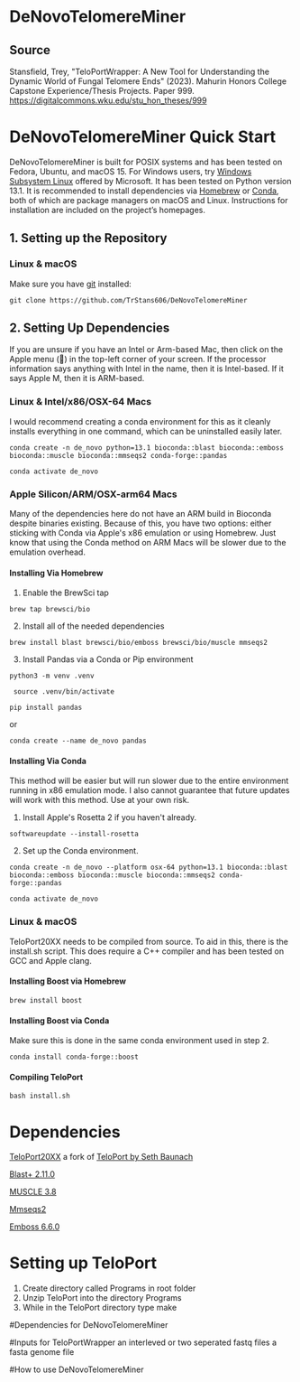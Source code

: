 # DeNovoTelomereMiner

## Source

Stansfield, Trey, "TeloPortWrapper: A New Tool for Understanding the Dynamic World of Fungal Telomere Ends" (2023). Mahurin Honors College Capstone Experience/Thesis Projects. Paper 999.
https://digitalcommons.wku.edu/stu_hon_theses/999

# DeNovoTelomereMiner Quick Start

DeNovoTelomereMiner is built for POSIX systems and has been tested on Fedora, Ubuntu, and macOS 15. For Windows users, try [Windows Subsystem Linux](https://learn.microsoft.com/en-us/windows/wsl/install) offered by Microsoft. It has been tested on Python version 13.1. It is recommended to install dependencies via [Homebrew](https://brew.sh/) or [Conda](https://docs.anaconda.com/miniconda/install/), both of which are package managers on macOS and Linux. Instructions for installation are included on the project’s homepages.

## 1. Setting up the Repository
### Linux & macOS
Make sure you have [git](https://git-scm.com/) installed:

```git clone https://github.com/TrStans606/DeNovoTelomereMiner```

## 2. Setting Up Dependencies

If you are unsure if you have an Intel or Arm-based Mac, then click on the Apple menu () in the top-left corner of your screen. If the processor information says anything with Intel in the name, then it is Intel-based. If it says Apple M, then it is ARM-based.

### Linux & Intel/x86/OSX-64 Macs 

I would recommend creating a conda environment for this as it cleanly installs everything in one command, which can be uninstalled easily later. 

```conda create -n de_novo python=13.1 bioconda::blast bioconda::emboss bioconda::muscle bioconda::mmseqs2 conda-forge::pandas```

```conda activate de_novo```

### Apple Silicon/ARM/OSX-arm64 Macs

Many of the dependencies here do not have an ARM build in Bioconda despite binaries existing. Because of this, you have two options: either sticking with Conda via Apple's x86 emulation or using Homebrew. Just know that using the Conda method on ARM Macs will be slower due to the emulation overhead.

#### Installing Via Homebrew

1. Enable the BrewSci tap 

```brew tap brewsci/bio```

2. Install all of the needed dependencies

```brew install blast brewsci/bio/emboss brewsci/bio/muscle mmseqs2```

3. Install Pandas via a Conda or Pip environment

```python3 -m venv .venv```

``` source .venv/bin/activate```

```pip install pandas```

or 

```conda create --name de_novo pandas```

#### Installing Via Conda

This method will be easier but will run slower due to the entire environment running in x86 emulation mode. I also cannot guarantee that future updates will work with this method. Use at your own risk.
1. Install Apple's Rosetta 2 if you haven't already.

```softwareupdate --install-rosetta```

2. Set up the Conda environment.

```conda create -n de_novo --platform osx-64 python=13.1 bioconda::blast bioconda::emboss bioconda::muscle bioconda::mmseqs2 conda-forge::pandas```

```conda activate de_novo```

### Linux & macOS

TeloPort20XX needs to be compiled from source. To aid in this, there is the install.sh script. This does require a C++ compiler and has been tested on GCC and Apple clang.

#### Installing Boost via Homebrew

```brew install boost```

#### Installing Boost via Conda
Make sure this is done in the same conda environment used in step 2.

```conda install conda-forge::boost```

#### Compiling TeloPort

```bash install.sh```

# **Dependencies**

[TeloPort20XX](https://github.com/TrStans606/TeloPort20xx) a fork of [TeloPort by Seth Baunach](https://github.com/sabaunach/TeloPort) 

[Blast+ 2.11.0](https://ftp.ncbi.nlm.nih.gov/blast/executables/blast+/2.11.0/) 

[MUSCLE 3.8](https://drive5.com/muscle/downloads_v3.htm)

[Mmseqs2](https://github.com/soedinglab/MMseqs2/)

[Emboss 6.6.0](http://emboss.sourceforge.net/download/)


# Setting up TeloPort

1. Create directory called Programs in root folder
2. Unzip TeloPort into the directory Programs
3. While in the TeloPort directory type make

#Dependencies for DeNovoTelomereMiner

#Inputs for TeloPortWrapper
an interleved or two seperated fastq files
a fasta genome file
 
#How to use DeNovoTelomereMiner

